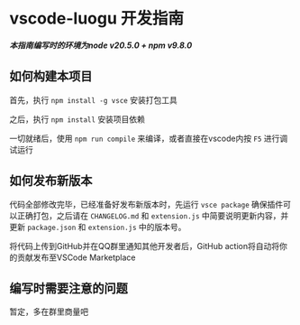 # vscode-luogu 开发指南

***本指南编写时的环境为node v20.5.0 + npm v9.8.0***

## 如何构建本项目
首先，执行 `npm install -g vsce` 安装打包工具

之后，执行 `npm install` 安装项目依赖

一切就绪后，使用 `npm run compile` 来编译，或者直接在vscode内按 `F5` 进行调试运行
## 如何发布新版本
代码全部修改完毕，已经准备好发布新版本时，先运行 `vsce package` 确保插件可以正确打包，之后请在 `CHANGELOG.md` 和 `extension.js` 中简要说明更新内容，并更新 `package.json` 和 `extension.js` 中的版本号。

将代码上传到GitHub并在QQ群里通知其他开发者后，GitHub action将自动将你的贡献发布至VSCode Marketplace

## 编写时需要注意的问题
暂定，多在群里商量吧
